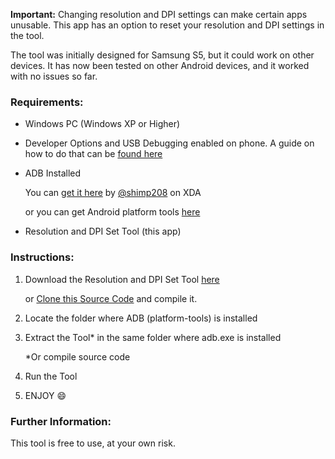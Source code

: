 **Important:** Changing resolution and DPI settings can make certain apps unusable. This app has an option to reset your resolution and DPI settings in the tool.

The tool was initially designed for Samsung S5, but it could work on other devices. It has now been tested on other Android devices, and it worked with no issues so far.


### Requirements:
* Windows PC (Windows XP or Higher)
* Developer Options and USB Debugging enabled on phone. A guide on how to do that can be [found here](https://www.androidauthority.com/enable-developer-options-569223/)
* ADB Installed

  You can [get it here](https://forum.xda-developers.com/showthread.php?t=2317790) by [@shimp208](https://forum.xda-developers.com/member.php?u=3558630) on XDA
  
  or you can get Android platform tools [here](https://developer.android.com/studio/releases/platform-tools.html)
* Resolution and DPI Set Tool (this app)

### Instructions:
1. Download the Resolution and DPI Set Tool [here](https://drive.google.com/file/d/1Z9Hed4TrsdPZctBhqjzYwgKLKTAFvwpK/view?usp=drivesdk) 
  
    or [Clone this Source Code](https://github.com/nadchif/phone-resolution-tool/archive/master.zip) and compile it.

2. Locate the folder where ADB (platform-tools) is installed
3. Extract the Tool* in the same folder where adb.exe is installed

    *Or compile source code

4. Run the Tool
5. ENJOY :smile:

### Further Information:
This tool is free to use, at your own risk.
